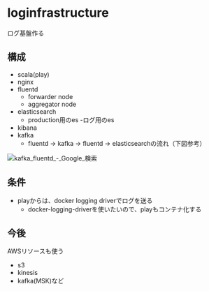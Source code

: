 # loginfrastructure
ログ基盤作る


## 構成
- scala(play)
- nginx
- fluentd
  - forwarder node
  - aggregator node
- elasticsearch
  - production用のes
  -ログ用のes
- kibana
- kafka
  - fluentd -> kafka -> fluentd -> elasticsearchの流れ（下図参考）

![kafka_fluentd_-_Google_検索](https://user-images.githubusercontent.com/58924623/77252278-1ddae380-6c96-11ea-8436-e409a8fe79b5.png)



## 条件
- playからは、docker logging driverでログを送る
  - docker-logging-driverを使いたいので、playもコンテナ化する
  


## 今後
AWSリソースも使う
  - s3
  - kinesis
  - kafka(MSK)など 

